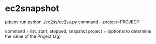 # ec2snapshot

pipenv run python ./ec2ss/ec2ss.py command --project=PROJECT

command = list, start, stopped, snapshot
project = (optional to determine the value of the Project tag)
